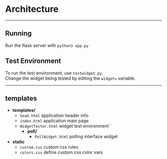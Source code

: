 # Architecture
___
## Running
Run the flask server with `python3 app.py`

## Test Environment
To run the test environment, use `testwidget.py`.\
Change the widget being tested by editing the `widget=` variable.
___
## templates
* **templates/**
  * `head.html`   application header info
  * `index.html` application main page
  * `WidgetTester.html` widget test environment``
    * **poll/**
      * `PollWidget.html` polling interface widget
* **static**
  * `custom.css` custom css rules
  * `colors.css` define custom css color vars
